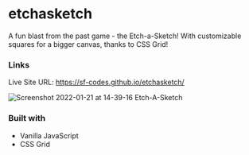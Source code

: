# etchasketch

A fun blast from the past game - the Etch-a-Sketch! With customizable squares for a bigger canvas, thanks to CSS Grid!

### Links
Live Site URL: https://sf-codes.github.io/etchasketch/

![Screenshot 2022-01-21 at 14-39-16 Etch-A-Sketch](https://user-images.githubusercontent.com/82302032/150590769-0f351774-3a8e-4583-8a76-c51d4f396be8.png)


### Built with

- Vanilla JavaScript
- CSS Grid
